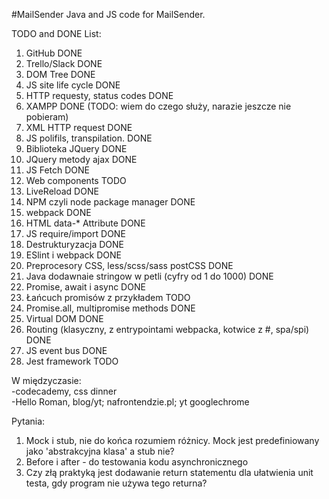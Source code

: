 #MailSender
Java and JS code for MailSender.

TODO and DONE List:
1. GitHub DONE 
2. Trello/Slack DONE 
3. DOM Tree DONE 
4. JS site life cycle DONE 
5. HTTP requesty, status codes DONE 
6. XAMPP DONE (TODO: wiem do czego służy, narazie jeszcze nie pobieram)
7. XML HTTP request DONE 
8. JS polifils, transpilation. DONE 
9. Biblioteka JQuery DONE 
10. JQuery metody ajax DONE 
11. JS Fetch DONE
12. Web components TODO
13. LiveReload DONE 
14. NPM czyli node package manager DONE
15. webpack DONE
16. HTML data-* Attribute DONE
17. JS require/import DONE
18. Destrukturyzacja DONE 
19. ESlint i webpack DONE
20. Preprocesory CSS, less/scss/sass postCSS DONE
21. Java dodawnaie stringow w petli (cyfry od 1 do 1000) DONE
22. Promise, await i async DONE
23. Łańcuch promisów z przykładem TODO
24. Promise.all, multipromise methods DONE 
25. Virtual DOM DONE
26. Routing (klasyczny, z entrypointami webpacka, kotwice z #, spa/spi) DONE
27. JS event bus DONE
28. Jest framework TODO

W międzyczasie:  
-codecademy, css dinner  
-Hello Roman, blog/yt; nafrontendzie.pl; yt googlechrome

Pytania:
1. Mock i stub, nie do końca rozumiem różnicy. Mock jest predefiniowany jako 'abstrakcyjna klasa' a stub nie?
2. Before i after - do testowania kodu asynchronicznego
3. Czy złą praktyką jest dodawanie return statementu dla ułatwienia unit testa, gdy program nie używa tego returna?